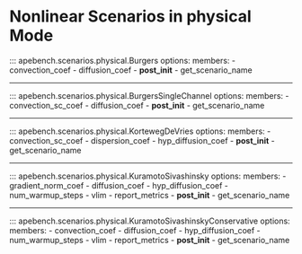 # Nonlinear Scenarios in physical Mode

::: apebench.scenarios.physical.Burgers
    options:
        members:
            - convection_coef
            - diffusion_coef
            - __post_init__
            - get_scenario_name

---

::: apebench.scenarios.physical.BurgersSingleChannel
    options:
        members:
            - convection_sc_coef
            - diffusion_coef
            - __post_init__
            - get_scenario_name

---

::: apebench.scenarios.physical.KortewegDeVries
    options:
        members:
            - convection_sc_coef
            - dispersion_coef
            - hyp_diffusion_coef
            - __post_init__
            - get_scenario_name

---

::: apebench.scenarios.physical.KuramotoSivashinsky
    options:
        members:
            - gradient_norm_coef
            - diffusion_coef
            - hyp_diffusion_coef
            - num_warmup_steps
            - vlim
            - report_metrics
            - __post_init__
            - get_scenario_name


---

::: apebench.scenarios.physical.KuramotoSivashinskyConservative
    options:
        members:
            - convection_coef
            - diffusion_coef
            - hyp_diffusion_coef
            - num_warmup_steps
            - vlim
            - report_metrics
            - __post_init__
            - get_scenario_name